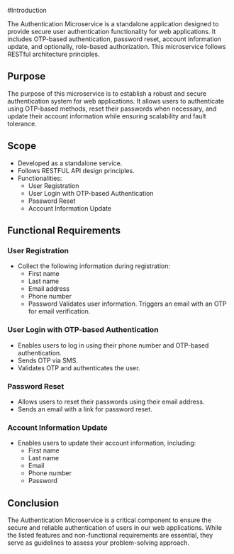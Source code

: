 #Introduction

The Authentication Microservice is a standalone application designed to provide secure user authentication functionality for web applications. It includes OTP-based authentication, password reset, account information update, and optionally, role-based authorization. This microservice follows RESTful architecture principles.

## Purpose

The purpose of this microservice is to establish a robust and secure authentication system for web applications. It allows users to authenticate using OTP-based methods, reset their passwords when necessary, and update their account information while ensuring scalability and fault tolerance.

## Scope

- Developed as a standalone service.
- Follows RESTFUL API design principles.
- Functionalities:
  - User Registration
  - User Login with OTP-based Authentication
  - Password Reset
  - Account Information Update

## Functional Requirements

### User Registration

- Collect the following information during registration:
  - First name
  - Last name
  - Email address
  - Phone number
  - Password
Validates user information.
Triggers an email with an OTP for email verification.

### User Login with OTP-based Authentication

- Enables users to log in using their phone number and OTP-based authentication.
- Sends OTP via SMS.
- Validates OTP and authenticates the user.

### Password Reset

- Allows users to reset their passwords using their email address.
- Sends an email with a link for password reset.

### Account Information Update

- Enables users to update their account information, including:
  - First name
  - Last name
  - Email
  - Phone number
  - Password
 


## Conclusion

The Authentication Microservice is a critical component to ensure the secure and reliable authentication of users in our web applications. While the listed features and non-functional requirements are essential, they serve as guidelines to assess your problem-solving approach.

